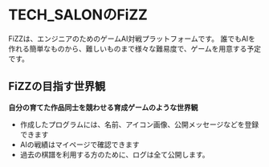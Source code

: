 # TECH_SALONのFiZZ

FiZZは、エンジニアのためのゲームAI対戦プラットフォームです。
誰でもAIを作れる簡単なものから、難しいものまで様々な難易度で、ゲームを用意する予定です。

## FiZZの目指す世界観

__自分の育てた作品同士を競わせる育成ゲームのような世界観__

* 作成したプログラムには、名前、アイコン画像、公開メッセージなどを登録できます
* AIの戦績はマイページで確認できます
* 過去の棋譜を利用する方のために、ログは全て公開します。
